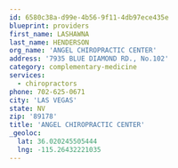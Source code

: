 ```yaml
---
id: 6580c38a-d99e-4b56-9f11-4db97ece435e
blueprint: providers
first_name: LASHAWNA
last_name: HENDERSON
org_name: 'ANGEL CHIROPRACTIC CENTER'
address: '7935 BLUE DIAMOND RD., No.102'
category: complementary-medicine
services:
  - chiropractors
phone: 702-625-0671
city: 'LAS VEGAS'
state: NV
zip: '89178'
title: 'ANGEL CHIROPRACTIC CENTER'
_geoloc:
  lat: 36.020245505444
  lng: -115.26432221035
---
```

